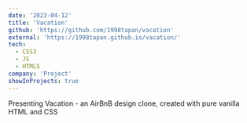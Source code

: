 ```yaml
---
date: '2023-04-12'
title: 'Vacation'
github: 'https://github.com/1998tapan/vacation'
external: 'https://1998tapan.github.io/vacation/'
tech:
  - CSS3
  - JS
  - HTML5
company: 'Project'
showInProjects: true
---
```

Presenting Vacation - an AirBnB design clone, created with pure vanilla HTML and CSS
